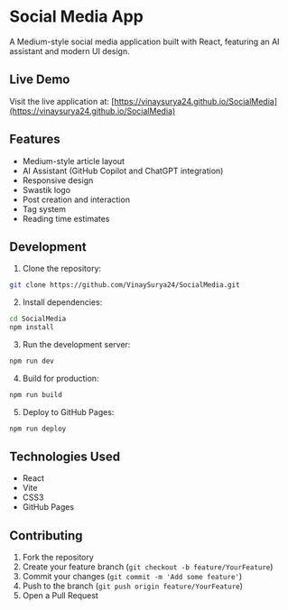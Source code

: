 # Social Media App

A Medium-style social media application built with React, featuring an AI assistant and modern UI design.

## Live Demo

Visit the live application at: [https://vinaysurya24.github.io/SocialMedia](https://vinaysurya24.github.io/SocialMedia)

## Features

- Medium-style article layout
- AI Assistant (GitHub Copilot and ChatGPT integration)
- Responsive design
- Swastik logo
- Post creation and interaction
- Tag system
- Reading time estimates

## Development

1. Clone the repository:
```bash
git clone https://github.com/VinaySurya24/SocialMedia.git
```

2. Install dependencies:
```bash
cd SocialMedia
npm install
```

3. Run the development server:
```bash
npm run dev
```

4. Build for production:
```bash
npm run build
```

5. Deploy to GitHub Pages:
```bash
npm run deploy
```

## Technologies Used

- React
- Vite
- CSS3
- GitHub Pages

## Contributing

1. Fork the repository
2. Create your feature branch (`git checkout -b feature/YourFeature`)
3. Commit your changes (`git commit -m 'Add some feature'`)
4. Push to the branch (`git push origin feature/YourFeature`)
5. Open a Pull Request
